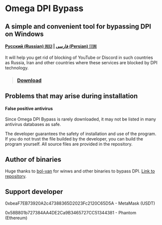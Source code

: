 # Omega DPI Bypass
## A simple and convenient tool for bypassing DPI on Windows
#### [Русский (Russian) 🇷🇺](https://github.com/0netervezer0/Omega-DPI-Bypass/blob/main/docs/README_ru.md)  |  [فارسی (Persian) 🇮🇷](https://github.com/0netervezer0/Omega-DPI-Bypass/blob/main/docs/README_fa.md)
It will help you get rid of blocking of YouTube or Discord in such countries as Russia, Iran and other countries where these services are blocked by DPI technology.
> ### [Download](https://github.com/0netervezer0/Omega-DPI-Bypass/releases/tag/2.2.2)
## Problems that may arise during installation
#### False positive antivirus
Since Omega DPI Bypass is rarely downloaded, it may not be listed in many antivirus databases as safe.

The developer guarantees the safety of installation and use of the program. If you do not trust the file builded by the developer, you can build the program yourself. All source files are provided in the repository.
## Author of binaries
Huge thanks to [bol-van](https://github.com/bol-van) for winws and other binaries to bypass DPI.
[Link to repository](https://github.com/bol-van/zapret).
## Support developer
0xbeaF7EB73920A2c47388365D2023Fc2120C65D5A - MetaMask (USDT)

0x58B801b727384AA4DE2Ca9B3465727CC51344381 - Phantom (Ethereum)
